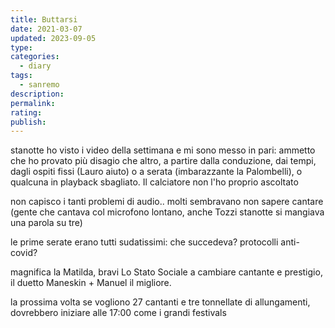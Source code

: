 ```yaml
---
title: Buttarsi
date: 2021-03-07
updated: 2023-09-05
type: 
categories:
  - diary
tags:
  - sanremo
description: 
permalink: 
rating: 
publish: 
---
```

stanotte ho visto i video della settimana e mi sono messo in pari: ammetto che ho provato più disagio che altro, a partire dalla conduzione, dai tempi, dagli ospiti fissi (Lauro aiuto) o a serata (imbarazzante la Palombelli), o qualcuna in playback sbagliato. Il calciatore non l'ho proprio ascoltato

non capisco i tanti problemi di audio.. molti sembravano non sapere cantare (gente che cantava col microfono lontano, anche Tozzi stanotte si mangiava una parola su tre)

le prime serate erano tutti sudatissimi: che succedeva? protocolli anti-covid?

magnifica la Matilda, bravi Lo Stato Sociale a cambiare cantante e prestigio, il duetto Maneskin + Manuel il migliore.

la prossima volta se vogliono 27 cantanti e tre tonnellate di allungamenti, dovrebbero iniziare alle 17:00 come i grandi festivals
